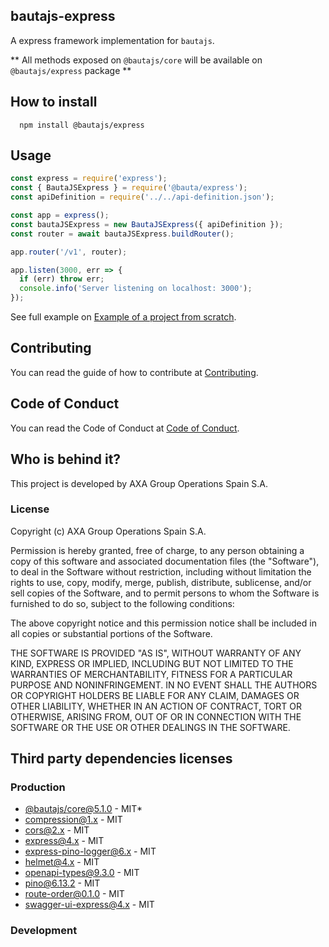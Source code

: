 ## bautajs-express

A express framework implementation for `bautajs`.

** All methods exposed on `@bautajs/core` will be available on `@bautajs/express` package **

## How to install

```console
  npm install @bautajs/express
```

## Usage

```js
const express = require('express');
const { BautaJSExpress } = require('@bauta/express');
const apiDefinition = require('../../api-definition.json');

const app = express();
const bautaJSExpress = new BautaJSExpress({ apiDefinition });
const router = await bautaJSExpress.buildRouter();

app.router('/v1', router);

app.listen(3000, err => {
  if (err) throw err;
  console.info('Server listening on localhost: 3000');
}); 

```

See full example on [Example of a project from scratch](../../docs/hello-world.md).

## Contributing

You can read the guide of how to contribute at [Contributing](../../CONTRIBUTING.md).

## Code of Conduct

You can read the Code of Conduct at [Code of Conduct](../../CODE_OF_CONDUCT.md).

## Who is behind it?

This project is developed by AXA Group Operations Spain S.A.

### License

Copyright (c) AXA Group Operations Spain S.A.

Permission is hereby granted, free of charge, to any person obtaining a copy of this software and associated documentation files (the "Software"), to deal in the Software without restriction, including without limitation the rights to use, copy, modify, merge, publish, distribute, sublicense, and/or sell copies of the Software, and to permit persons to whom the Software is furnished to do so, subject to the following conditions:

The above copyright notice and this permission notice shall be included in all copies or substantial portions of the Software.

THE SOFTWARE IS PROVIDED "AS IS", WITHOUT WARRANTY OF ANY KIND, EXPRESS OR IMPLIED, INCLUDING BUT NOT LIMITED TO THE WARRANTIES OF MERCHANTABILITY, FITNESS FOR A PARTICULAR PURPOSE AND NONINFRINGEMENT. IN NO EVENT SHALL THE AUTHORS OR COPYRIGHT HOLDERS BE LIABLE FOR ANY CLAIM, DAMAGES OR OTHER LIABILITY, WHETHER IN AN ACTION OF CONTRACT, TORT OR OTHERWISE, ARISING FROM, OUT OF OR IN CONNECTION WITH THE SOFTWARE OR THE USE OR OTHER DEALINGS IN THE SOFTWARE.

## Third party dependencies licenses

### Production
 - [@bautajs/core@5.1.0](git+https://github.axa.com/Digital/bauta-nodejs) - MIT*
 - [compression@1.x](https://github.com/expressjs/compression) - MIT
 - [cors@2.x](https://github.com/expressjs/cors) - MIT
 - [express@4.x](https://github.com/expressjs/express) - MIT
 - [express-pino-logger@6.x](https://github.com/pinojs/express-pino-logger) - MIT
 - [helmet@4.x](https://github.com/helmetjs/helmet) - MIT
 - [openapi-types@9.3.0](https://github.com/kogosoftwarellc/open-api/tree/master/packages/openapi-types) - MIT
 - [pino@6.13.2](https://github.com/pinojs/pino) - MIT
 - [route-order@0.1.0](https://github.com/sfrdmn/node-route-order) - MIT
 - [swagger-ui-express@4.x](https://github.com/scottie1984/swagger-ui-express) - MIT

### Development

